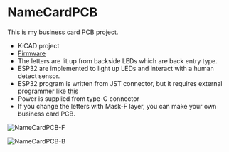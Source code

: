 # NameCardPCB
This is my business card PCB project.
- KiCAD project
- [Firmware](https://github.com/takurot/NameCardPCB-Firmware)
- The letters are lit up from backside LEDs which are back entry type.
- ESP32 are implemented to light up LEDs and interact with a human detect sensor.
- ESP32 program is written from JST connector, but it requires external programmer like [this](https://www.switch-science.com/products/8121?_pos=3&_sid=626f88953&_ss=r)
- Power is supplied from type-C connector
- If you change the letters with Mask-F layer, you can make your own business card PCB.

![NameCardPCB-F](https://github.com/takurot/NameCardPCB/assets/40074491/d2f14aab-6b30-4d61-b856-f94c5374705c)

![NameCardPCB-B](https://github.com/takurot/NameCardPCB/assets/40074491/0b583d8b-b017-4eb5-b2fe-37e90dc4ecec)

